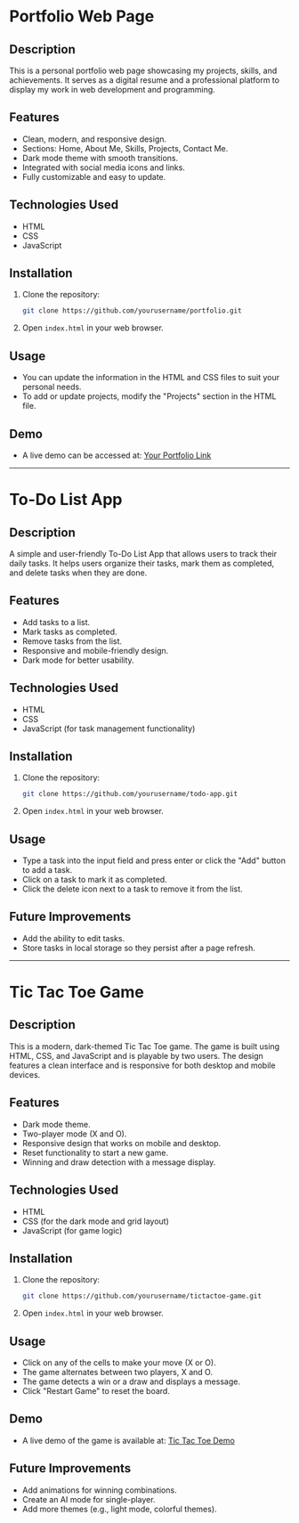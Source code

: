 
# Portfolio Web Page

## Description
This is a personal portfolio web page showcasing my projects, skills, and achievements. It serves as a digital resume and a professional platform to display my work in web development and programming.

## Features
- Clean, modern, and responsive design.
- Sections: Home, About Me, Skills, Projects, Contact Me.
- Dark mode theme with smooth transitions.
- Integrated with social media icons and links.
- Fully customizable and easy to update.

## Technologies Used
- HTML
- CSS
- JavaScript

## Installation
1. Clone the repository:
   ```bash
   git clone https://github.com/yourusername/portfolio.git
   ```
2. Open `index.html` in your web browser.

## Usage
- You can update the information in the HTML and CSS files to suit your personal needs.
- To add or update projects, modify the "Projects" section in the HTML file.

## Demo
- A live demo can be accessed at: [Your Portfolio Link](https://yourwebsite.com)

---

# To-Do List App

## Description
A simple and user-friendly To-Do List App that allows users to track their daily tasks. It helps users organize their tasks, mark them as completed, and delete tasks when they are done.

## Features
- Add tasks to a list.
- Mark tasks as completed.
- Remove tasks from the list.
- Responsive and mobile-friendly design.
- Dark mode for better usability.

## Technologies Used
- HTML
- CSS
- JavaScript (for task management functionality)

## Installation
1. Clone the repository:
   ```bash
   git clone https://github.com/yourusername/todo-app.git
   ```
2. Open `index.html` in your web browser.

## Usage
- Type a task into the input field and press enter or click the "Add" button to add a task.
- Click on a task to mark it as completed.
- Click the delete icon next to a task to remove it from the list.

## Future Improvements
- Add the ability to edit tasks.
- Store tasks in local storage so they persist after a page refresh.

---

# Tic Tac Toe Game

## Description
This is a modern, dark-themed Tic Tac Toe game. The game is built using HTML, CSS, and JavaScript and is playable by two users. The design features a clean interface and is responsive for both desktop and mobile devices.

## Features
- Dark mode theme.
- Two-player mode (X and O).
- Responsive design that works on mobile and desktop.
- Reset functionality to start a new game.
- Winning and draw detection with a message display.

## Technologies Used
- HTML
- CSS (for the dark mode and grid layout)
- JavaScript (for game logic)

## Installation
1. Clone the repository:
   ```bash
   git clone https://github.com/yourusername/tictactoe-game.git
   ```
2. Open `index.html` in your web browser.

## Usage
- Click on any of the cells to make your move (X or O).
- The game alternates between two players, X and O.
- The game detects a win or a draw and displays a message.
- Click "Restart Game" to reset the board.

## Demo
- A live demo of the game is available at: [Tic Tac Toe Demo](https://yourwebsite.com/tictactoe)

## Future Improvements
- Add animations for winning combinations.
- Create an AI mode for single-player.
- Add more themes (e.g., light mode, colorful themes).
